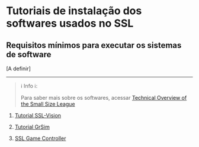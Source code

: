 # Tutoriais de instalação dos softwares usados no SSL

## Requisitos mínimos para executar os sistemas de software
[A definir]

----

> :information_source: Info :information_source::
>
> Para saber mais sobre os softwares, acessar [Technical Overview of the Small Size League](https://ssl.robocup.org/technical-overview-of-the-small-size-league/)

1. [Tutorial SSL-Vision](https://github.com/unball/tutoriaisunballmd/blob/main/tutorialsslvision.md)

2. [Tutorial GrSim](https://github.com/unball/tutoriaisunballmd/blob/main/GrSim.md)

3. [SSL Game Controller](https://github.com/RoboCup-SSL/ssl-game-controller)